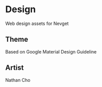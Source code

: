 # Design
Web design assets for Nevget

## Theme
Based on Google Material Design Guideline

## Artist
Nathan Cho
